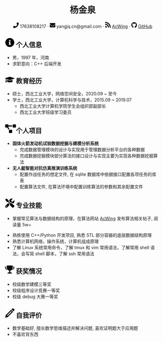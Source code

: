  <center>
     <h1>杨金泉</h1>
     <div>
         <span>
             <img src="assets/phone-solid.svg" width="18px">
             17638108217
         </span>
         ·
         <span>
             <img src="assets/envelope-solid.svg" width="18px">
             yangjq.cn@gmail.com
         </span>
         ·
         <span>
             <img src="assets/rss-solid.svg" width="18px">
             <a href="https://www.acwing.com/user/myspace/solution/index/2401/">AcWing</a>
         </span>
         ·
         <span>
             <img src="assets/github-brands.svg" width="18px">
             <a href="https://github.com/clear-life">GitHub</a>
         </span>
     </div>
 </center>

 ## <img src="assets/info-circle-solid.svg" width="30px"> 个人信息 

 - 男，1997 年，河南
 - 求职意向：C++ 后端开发

## <img src="assets/graduation-cap-solid.svg" width="30px"> 教育经历

- 硕士，西北工业大学，网络空间安全，$2020.09$ ~ 至今
- 学士，西北工业大学，计算机科学与技术，$2015.09$ ~ $2019.07$
  - 西北工业大学计算机学院学生会组织部副部长
  - 西北工业大学班级学习委员

## <img src="assets/project-diagram-solid.svg" width="35px">个人项目

- **固体火箭发动机试验数据挖掘与建模分析系统**
  - 完成数据管理模块的设计与实现用于管理数据分析平台的各种数据
  - 完成数据挖掘模块部分算法的接口设计与实现主要为实现各种数据挖掘算法
- **无人艇智能对抗仿真推演训练系统**
  - 配置作战任务的想定文件, 在 sqlite 数据库中依据接口配置各项任务的库表
  - 配置算法文件, 在算法环境中配置训练算法的参数和其余配置文件

## <img src="assets/tools-solid.svg" width="30px"> 专业技能

- 掌握常见算法与数据结构的原理，在算法网站 [AcWing](https://www.acwing.com/user/myspace/solution/index/2401/) 发布算法相关帖子, 阅读量 5w+

* 熟练使用 C++/Python 开发项目, 熟悉 STL 部分容器的底层数据结构原理
* 熟悉计算机网络，操作系统，计算机组成原理
* 了解 Linux 系统常用命令，了解 tmux 和 vim 常用语法，了解常用 shell 语法，会写简 shell 脚本，了解 ssh 常用语法

## <img src="assets/9.png" width="30px"> 获奖情况

- 校级数学建模三等奖
- 校级程序设计竞赛一等奖
- 校级 debug 大赛一等奖

## <img src="assets/0.png" width="30px"> 自我评价

- 数学基础好, 擅长数学思维描述并解决问题, 喜欢证明题大于应用题
- 不喜欢背东西


